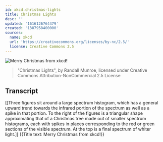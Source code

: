 ```yaml
---
id: xkcd.christmas-lights
title: Christmas Lights
desc: ''
updated: '1616126764479'
created: '1387958400000'
sources:
  name: xkcd
  url: 'https://creativecommons.org/licenses/by-nc/2.5/'
  license: Creative Commons 2.5
---
```

![Merry Christmas from xkcd!](https://imgs.xkcd.com/comics/christmas_lights.png)
> "Christmas Lights", by Randall Munroe, licensed under Creative Commons Attribution-NonCommercial 2.5 License

## Transcript
[[Three figures sit around a large spectrum histogram, which has a general upward trend towards the infrared portion of the spectrum as well as a spike in that portion. To the right of the figures is a triangular shape approximating that of a Christmas tree made out of smaller spectrum histograms, each with spikes in places corresponding to the red or green sections of the visible spectrum. At the top is a final spectrum of whiter light.]]
{{Title text: Merry Christmas from xkcd!}}
